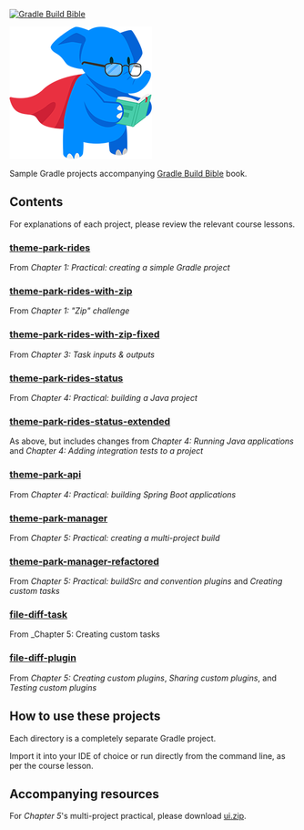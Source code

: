 [![Gradle Build Bible](https://github.com/tkgregory/gradle-build-bible/actions/workflows/gradle.yml/badge.svg)](https://github.com/tkgregory/gradle-build-bible/actions/workflows/gradle.yml)

[![Gradle Build Bible](gradle-build-bible.png)](https://tomgregory.com/gradle-build-bible)

Sample Gradle projects accompanying [Gradle Build Bible](https://tomgregory.com/gradle-build-bible) book.

## Contents

For explanations of each project, please review the relevant course lessons.

### [theme-park-rides](theme-park-rides)
From _Chapter 1: Practical: creating a simple Gradle project_
### [theme-park-rides-with-zip](theme-park-rides-with-zip)
From _Chapter 1: "Zip" challenge_
### [theme-park-rides-with-zip-fixed](theme-park-rides-with-zip-fixed)
From _Chapter 3: Task inputs & outputs_
### [theme-park-rides-status](theme-park-rides-status)
From _Chapter 4: Practical: building a Java project_
### [theme-park-rides-status-extended](theme-park-rides-status-extended)
As above, but includes changes from _Chapter 4: Running Java applications_ and _Chapter 4: Adding integration tests to a project_
### [theme-park-api](theme-park-api)
From _Chapter 4: Practical: building Spring Boot applications_
### [theme-park-manager](theme-park-manager)
From _Chapter 5: Practical: creating a multi-project build_
### [theme-park-manager-refactored](theme-park-manager-refactored)
From _Chapter 5: Practical: buildSrc and convention plugins_ and _Creating custom tasks_
### [file-diff-task](file-diff-task)
From _Chapter 5: Creating custom tasks
### [file-diff-plugin](file-diff-plugin)
From _Chapter 5: Creating custom plugins_, _Sharing custom plugins_, and _Testing custom plugins_

## How to use these projects

Each directory is a completely separate Gradle project. 

Import it into your IDE of choice or run directly from the command line, as per the course lesson. 

## Accompanying resources

For _Chapter 5_'s multi-project practical, please download [ui.zip](https://gradle-build-bible.s3.eu-west-1.amazonaws.com/ui.zip).
